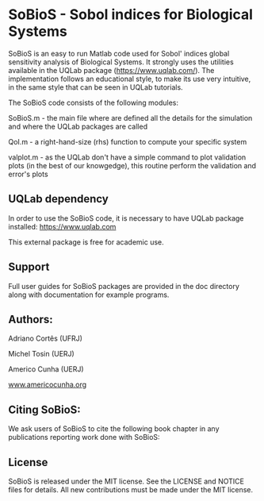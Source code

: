 # SoBioS - Sobol indices for Biological Systems

SoBioS is an easy to run Matlab code used for Sobol' indices global sensitivity analysis of Biological Systems. It strongly uses the utilities available in the UQLab package (https://www.uqlab.com/). The implementation follows an educational style, to make its use very intuitive, in the same style that can be seen in UQLab tutorials.


The SoBioS code consists of the following modules:

SoBioS.m - the main file where are defined all the details for the simulation and where the UQLab packages are called  

QoI.m    - a right-hand-size (rhs) function to compute your specific system

valplot.m - as the UQLab don't have a simple command to plot validation plots (in the best of our knowgedge), this routine               perform the validation and error's plots 

## UQLab dependency

In order to use the SoBioS code, it is necessary to have UQLab package installed:
https://www.uqlab.com

This external package is free for academic use.

## Support

Full user guides for SoBioS packages are provided in the doc directory along with documentation for example programs.

## Authors:

Adriano Cortês (UFRJ)

Michel Tosin (UERJ)

Americo Cunha (UERJ)

www.americocunha.org

## Citing SoBioS:

We ask users of SoBioS to cite the following book chapter in any publications reporting work done with SoBioS:


## License

SoBioS is released under the MIT license. See the LICENSE and NOTICE files for details. All new contributions must be made under the MIT license.
